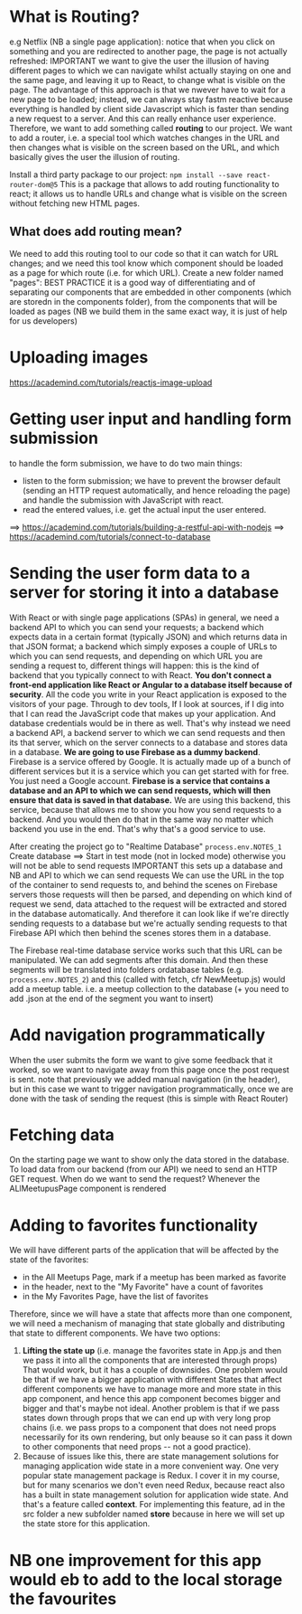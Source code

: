 # What is Routing?

e.g Netflix (NB a single page application): notice that when you click on something and you are redirected to another page, the page is not actually refreshed: IMPORTANT we want to give the user the illusion of having different pages to which we can navigate whilst actually staying on one and the same page, and leaving it up to React, to change what is visible on the page. The advantage of this approach is that we nwever have to wait for a new page to be loaded; instead, we can always stay fastm reactive because everything is handled by client side Javascript which is faster than sending a new request to a server. And this can really enhance user experience.
Therefore, we want to add something called **routing** to our project. We want to add a router, i.e. a special tool which watches changes in the URL and then changes what is visible on the screen based on the URL, and which basically gives the user the illusion of routing.

Install a third party package to our project:
    `npm install --save react-router-dom@5`
This is a package that allows to add routing functionality to react; it allows us to handle URLs and change what is visible on the screen without fetching new HTML pages.

## What does **add routing** mean?
We need to add this routing tool to our code so that it can watch for URL changes; and we need this tool know which component should be loaded as a page for which route (i.e. for which URL).
Create a new folder named "pages": BEST PRACTICE it is a good way of differentiating and of separating our components that are embedded in other components (which are storedn in the components folder), from the components that will be loaded as pages (NB we build them in the same exact way, it is just of help for us developers)

# Uploading images
https://academind.com/tutorials/reactjs-image-upload

# Getting user input and handling form submission
to handle the form submission, we have to do two main things:
- listen to the form submission; we have to prevent the browser default (sending an HTTP request automatically, and hence reloading the page) and handle the submission with JavaScript with react.
- read the entered values, i.e. get the actual input the user entered.

==> https://academind.com/tutorials/building-a-restful-api-with-nodejs
==> https://academind.com/tutorials/connect-to-database

# Sending the user form data to a server for storing it into a database
With React or with single page applications (SPAs) in general, we need a backend API to which you can send your requests; a backend which expects data in a certain format (typically JSON) and which returns data in that JSON format; a backend which simply exposes a couple of URLs to which you can send requests, and depending on which URL you are sending a request to, different things will happen: this is the kind of backend that you typically connect to with React. **You don't connect a front-end application like React or Angular to a database itself because of security**.
All the code you write in your React application is exposed to the visitors of your page. Through to dev tools, If I look at sources, if I dig into that I can read the JavaScript code that makes up your application. And database credentials would be in there as well. That's why instead we need a backend API, a backend server to which we can send requests and then its that server, which on the server connects to a database and stores data in a database. **We are going to use Firebase as a dummy backend**. Firebase is a service offered by Google. It is actually made up of a bunch of different services but it is a service which you can get started with for free. You just need a Google account. **Firebase is a service that contains a database and an API to which we can send requests, which will then ensure that data is saved in that database.**
We are  using this backend, this service, because that allows me to show you how you send requests to a backend. And you would then do that in the same way no matter which backend you use in the end. That's why that's a good service to use.

After creating the project go to "Realtime Database"
`process.env.NOTES_1`
Create database ==> Start in test mode (not in locked mode) otherwise you will not be able to send requests
IMPORTANT this sets up a database and NB and API to which we can send requests
We can use the URL in the top of the container to send requests to, and behind the scenes on Firebase servers those requests will then be parsed, and depending on which kind of request we send, data attached to the request will be extracted and stored in the database automatically.
And therefore it can look like if we're directly sending requests to a database but we're actually sending requests to that Firebase API which then behind the scenes stores them in a database.

The Firebase real-time database service works such that this URL can be manipulated. We can add segments after this domain. And then these segments will be translated into folders ordatabase tables (e.g. `process.env.NOTES_2`) and this (called with fetch, cfr NewMeetup.js) would add a meetup table. i.e. a meetup collection to the database (+ you need to add .json at the end of the segment you want to insert)


# Add navigation programmatically
When the user submits the form we want to give some feedback that it worked, so we want to navigate away from this page once the post request is sent.
note that previously we added manual navigation (in the header), but in this case we want to trigger navigation programmatically, once we are done with the task of sending the request (this is simple with React Router)

# Fetching data
On the starting page we want to show only the data stored in the database.
To load data from our backend (from our API) we need to send an HTTP GET request.
When do we want to send the request? Whenever the ALlMeetupusPage component is rendered

# Adding to favorites functionality
We will have different parts of the application that will be affected by the state of the favorites:
- in the All Meetups Page, mark if a meetup has been marked as favorite
- in the header, next to the "My Favorite" have a count of favorites
- in the My Favorites Page, have the list of favorites

Therefore, since we will have a state that affects more than one component, we will need a mechanism of managing that state globally and distributing that state to different components.
 We have two options:
 1. **Lifting the state up** (i.e. manage the favorites state in App.js and then we pass it into all the components that are interested through props)
        That would work, but it has a couple of downsides. One problem would be that if we have a bigger application with different States that affect different components we have to manage more and more state in this app component, and hence this app component becomes bigger and bigger and that's maybe not ideal. Another problem is that if we pass states down through props that we can end up with very long prop chains (i.e. we pass props to a component that does not need props necessarily for its own rendering, but only beause so it can pass it down to other components that need props -- not a good practice).
 2. Because of issues like this, there are state management solutions for managing application wide state in a more convenient way. One very popular state management package is Redux. I cover it in my course, but for many scenarios we don't even need Redux, because react also has a built in state management solution for application wide state. And that's a feature called **context**. For implementing this feature, ad in the src folder a new subfolder named **store** because in here we will set up the state store for this application.


# NB one improvement for this app would eb to add to the local storage the favourites